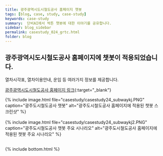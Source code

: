 ```yaml
---
title: 광주광역시도시철도공사 홈페이지 챗봇
tags: [blog, case, study, case-study]
keywords: case-study
summary:  단비AI에서 싹튼 챗봇에 대한 이야기를 공유합니다.
sidebar: blog_sidebar
permalink: casestudy_024_grtc.html
folder: blog
---
```



## 광주광역시도시철도공사 홈페이지에 챗봇이 적용되었습니다.
열차시각표, 열차이용안내, 운임 등 여러가지 정보를 제공합니다. 

[광주광역시도시철도공사 홈페이지 링크](https://www.grtc.co.kr/subway/){:target="_blank"}

{% include image.html file="casestudy/casestudy24_subwaykj.PNG" caption="광주도시철도공사 챗봇" alt="광주도시철도공사 홈페이지에 적용된 챗봇 스크린샷" %}
<br><br>
{% include image.html file="casestudy/casestudy24_subwaykj2.PNG" caption="광주도시철도공사 챗봇 주요 시나리오" alt="광주도시철도공사 홈페이지에 적용된 챗봇 주요 시나리오" %}
<br><br>


{% include bottom.html %}
